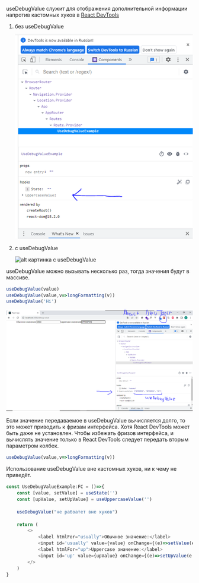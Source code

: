 useDebugValue служит для отображения дополнительной информации напротив кастомных хуков в [React DevTools](https://chrome.google.com/webstore/detail/react-developer-tools/fmkadmapgofadopljbjfkapdkoienihi)
1. без useDebugValue
   
   ![alt картинка без useDebugValue](../../../../assets/useDebugValue/Без%20useDebugValue.PNG "без useDebugValue")   
   
2. c useDebugValue
   
   ![alt картинка c useDebugValue](../../../../assets/useDebugValue/С%20useDebugValue.PNG "с useDebugValue")

useDebugValue можно вызывать несколько раз, тогда значения будут в массиве.
```typescript jsx
useDebugValue(value)
useDebugValue(value,v=>longFormatting(v))
useDebugValue('Hi')
```
![alt картинка массив useDebugValue](../../../../assets/useDebugValue/Массив.PNG "массив useDebugValue")

Если значение передаваемое в useDebugValue вычисляется долго, то это может приводить к фризам интерфейса. Хотя React DevTools может быть даже не установлен.
Чтобы избежать фризов интерфейса, и вычислять значение только в React DevTools следует передать вторым параметром колбек.
```typescript jsx
useDebugValue(value,v=>longFormatting(v))
```

Использование useDebugValue вне кастомных хуков, ни к чему не приведёт.
```typescript jsx
const UseDebugValueExample:FC = ()=>{
    const [value, setValue] = useState('')
    const [upValue, setUpValue] = useUppercaseValue('')

    useDebugValue("не рабоатет вне хуков")

    return (
        <>
            <label htmlFor="usually">Обычное значение:</label>
            <input id='usually' value={value} onChange={(e)=>setValue(e.target.value)}/>
            <label htmlFor="up">Uppercase значение:</label>
            <input id='up' value={upValue} onChange={(e)=>setUpValue(e.target.value)}/>
        </>
    )
}
```
